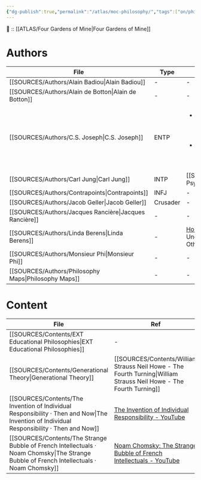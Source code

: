 ```yaml
---
{"dg-publish":true,"permalink":"/atlas/moc-philosophy/","tags":["on/philosophy"],"created":"2023-02-18T15:16:26.544+01:00","updated":"2023-04-06T21:00:27.192+02:00"}
---
```


🔼 :: [[ATLAS/Four Gardens of Mine\|Four Gardens of Mine]]

# Authors 
| File                                                      | Type     | Ref                                                                                                                                                                                                                                                                                                                                |
| --------------------------------------------------------- | -------- | ---------------------------------------------------------------------------------------------------------------------------------------------------------------------------------------------------------------------------------------------------------------------------------------------------------------------------------- |
| [[SOURCES/Authors/Alain Badiou\|Alain Badiou]]         | \-       | \-                                                                                                                                                                                                                                                                                                                                 |
| [[SOURCES/Authors/Alain de Botton\|Alain de Botton]]   | \-       | \-                                                                                                                                                                                                                                                                                                                                 |
| [[SOURCES/Authors/C.S. Joseph\|C.S. Joseph]]           | ENTP     | <ul><li><ul><li>https://csjoseph.life/</li><li>https://www.udja.app/#/</li><li>(https://www.youtube.com/@CSJoseph)</li></ul></li><li>[Begin Your Journey Here \\| C.S. Joseph](https://csjoseph.life/) \\| [Ujda App for Typing](https://www.udja.app/#/) \\| [C.S. Joseph - YouTube](https://www.youtube.com/@CSJoseph)</li></ul> |
| [[SOURCES/Authors/Carl Jung\|Carl Jung]]               | INTP     | [[SOURCES/Contents/CG Jung - Aion\|Aion]] \| Psychological Types                                                                                                                                                                                                                                                                                    |
| [[SOURCES/Authors/Contrapoints\|Contrapoints]]         | INFJ     | \-                                                                                                                                                                                                                                                                                                                                 |
| [[SOURCES/Authors/Jacob Geller\|Jacob Geller]]         | Crusader | \-                                                                                                                                                                                                                                                                                                                                 |
| [[SOURCES/Authors/Jacques Rancière\|Jacques Rancière]] | \-       | \-                                                                                                                                                                                                                                                                                                                                 |
| [[SOURCES/Authors/Linda Berens\|Linda Berens]]         | \-       | [Home](https://lindaberens.com/) \| [[SOURCES/Contents/Linda V Berens - Understanding Yourself and Others\|Understanding Yourself and Others]]                                                                                                                                                                                                      |
| [[SOURCES/Authors/Monsieur Phi\|Monsieur Phi]]         | \-       | \-                                                                                                                                                                                                                                                                                                                                 |
| [[SOURCES/Authors/Philosophy Maps\|Philosophy Maps]]   | \-       | \-                                                                                                                                                                                                                                                                                                                                 |


# Content
| File                                                                                                                                         | Ref                                                                                                                    |
| -------------------------------------------------------------------------------------------------------------------------------------------- | ---------------------------------------------------------------------------------------------------------------------- |
| [[SOURCES/Contents/EXT Educational Philosophies\|EXT Educational Philosophies]]                                                           | \-                                                                                                                     |
| [[SOURCES/Contents/Generational Theory\|Generational Theory]]                                                                             | [[SOURCES/Contents/William Strauss Neil Howe - The Fourth Turning\|William Strauss Neil Howe - The Fourth Turning]] |
| [[SOURCES/Contents/The Invention of Individual Responsibility · Then and Now\|The Invention of Individual Responsibility · Then and Now]] | [The Invention of Individual Responsibility - YouTube](https://youtu.be/tp4FGAv2gks)                                   |
| [[SOURCES/Contents/The Strange Bubble of French Intellectuals · Noam Chomsky\|The Strange Bubble of French Intellectuals · Noam Chomsky]] | [Noam Chomsky: The Strange Bubble of French Intellectuals - YouTube](https://youtu.be/772WncdxCSw)                     |
